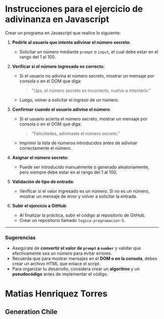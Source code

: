 # Instrucciones para el ejercicio de adivinanza en Javascript

Crear un programa en Javascript que realice lo siguiente:

1. **Pedirle al usuario que intente adivinar el número secreto**:
   - Solicitar un número mediante `prompt` o `input`, el cual debe estar en el rango del 1 al 100.

2. **Verificar si el número ingresado es correcto**:
   - Si el usuario no adivina el número secreto, mostrar un mensaje por consola o en el DOM que diga:
     > "Ups, el número secreto es incorrecto, vuelve a intentarlo."
   - Luego, volver a solicitar el ingreso de un número.

3. **Confirmar cuando el usuario adivine el número**:
   - Si el usuario acierta el número secreto, mostrar un mensaje por consola o en el DOM que diga:
     > "Felicidades, adivinaste el número secreto."
   - Imprimir la lista de números introducidos antes de adivinar correctamente el número.

4. **Asignar el número secreto**:
   - Puede ser introducido manualmente o generado aleatoriamente, pero siempre debe estar en el rango del 1 al 100.

5. **Validación de tipo de entrada**:
   - Verificar si el valor ingresado es un número. Si no es un número, mostrar un mensaje de error y volver a solicitar la entrada.

6. **Subir el ejercicio a GitHub**:
   - Al finalizar la práctica, subir el código al repositorio de GitHub.
   - Crear un repositorio llamado `logica-programacion-5`.

---

### Sugerencias

- Asegúrate de **convertir el valor de `prompt` a `number`** y validar que efectivamente sea un número para evitar errores.
- Recuerda que para mostrar mensajes en el **DOM o en la consola**, debes crear un archivo HTML que enlace el script.
- Para organizar tu desarrollo, considera crear un **algoritmo** y un **pseudocódigo** antes de implementar el código.


# Matias Henriquez Torres
## Generation Chile 